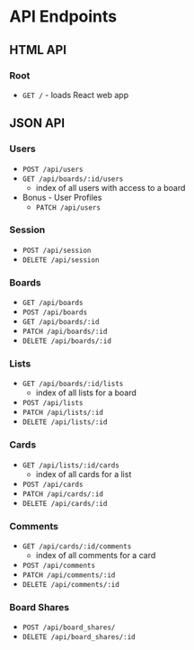 # API Endpoints

## HTML API

### Root

- `GET /` - loads React web app

## JSON API

### Users

- `POST /api/users`
- `GET /api/boards/:id/users`
  - index of all users with access to a board
- Bonus - User Profiles
  - `PATCH /api/users`

### Session

- `POST /api/session`
- `DELETE /api/session`

### Boards

- `GET /api/boards`
- `POST /api/boards`
- `GET /api/boards/:id`
- `PATCH /api/boards/:id`
- `DELETE /api/boards/:id`

### Lists

- `GET /api/boards/:id/lists`
  - index of all lists for a board
- `POST /api/lists`
- `PATCH /api/lists/:id`
- `DELETE /api/lists/:id`

### Cards

- `GET /api/lists/:id/cards`
  - index of all cards for a list
- `POST /api/cards`
- `PATCH /api/cards/:id`
- `DELETE /api/cards/:id`

### Comments

- `GET /api/cards/:id/comments`
  - index of all comments for a card
- `POST /api/comments`
- `PATCH /api/comments/:id`
- `DELETE /api/comments/:id`

### Board Shares

- `POST /api/board_shares/`
- `DELETE /api/board_shares/:id`
